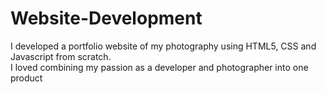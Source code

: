 # Website-Development
I developed a portfolio website of my photography using HTML5, CSS and Javascript from scratch.\
I loved combining my passion as a developer and photographer into one product
